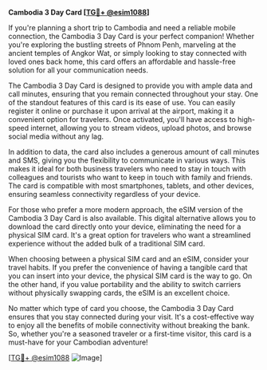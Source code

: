 **Cambodia 3 Day Card [[TG💪+ @esim1088](https://t.me/s/esim1088)]**

If you're planning a short trip to Cambodia and need a reliable mobile connection, the Cambodia 3 Day Card is your perfect companion! Whether you're exploring the bustling streets of Phnom Penh, marveling at the ancient temples of Angkor Wat, or simply looking to stay connected with loved ones back home, this card offers an affordable and hassle-free solution for all your communication needs.

The Cambodia 3 Day Card is designed to provide you with ample data and call minutes, ensuring that you remain connected throughout your stay. One of the standout features of this card is its ease of use. You can easily register it online or purchase it upon arrival at the airport, making it a convenient option for travelers. Once activated, you'll have access to high-speed internet, allowing you to stream videos, upload photos, and browse social media without any lag.

In addition to data, the card also includes a generous amount of call minutes and SMS, giving you the flexibility to communicate in various ways. This makes it ideal for both business travelers who need to stay in touch with colleagues and tourists who want to keep in touch with family and friends. The card is compatible with most smartphones, tablets, and other devices, ensuring seamless connectivity regardless of your device.

For those who prefer a more modern approach, the eSIM version of the Cambodia 3 Day Card is also available. This digital alternative allows you to download the card directly onto your device, eliminating the need for a physical SIM card. It's a great option for travelers who want a streamlined experience without the added bulk of a traditional SIM card.

When choosing between a physical SIM card and an eSIM, consider your travel habits. If you prefer the convenience of having a tangible card that you can insert into your device, the physical SIM card is the way to go. On the other hand, if you value portability and the ability to switch carriers without physically swapping cards, the eSIM is an excellent choice.

No matter which type of card you choose, the Cambodia 3 Day Card ensures that you stay connected during your visit. It's a cost-effective way to enjoy all the benefits of mobile connectivity without breaking the bank. So, whether you're a seasoned traveler or a first-time visitor, this card is a must-have for your Cambodian adventure!

[[TG💪+ @esim1088](https://t.me/s/esim1088) ![Image](https://i.postimg.cc/Y0z9fWf4/image.png)]